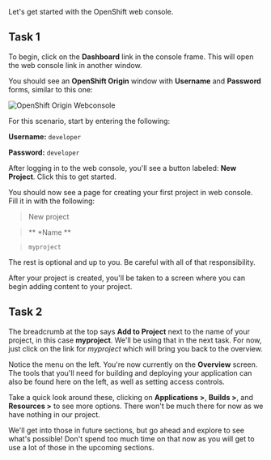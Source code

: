 Let's get started with the OpenShift web console.

## Task 1
To begin, click on the **Dashboard** link in the console frame. This will open the web console link in another window.

You should see an **OpenShift Origin** window with **Username** and **Password** forms, similar to this one:

![OpenShift Origin Webconsole](http://labs.y7c0.gcp-roadshow.openshiftapps.com/images/ocp-login.png)

For this scenario, start by entering the following:

**Username:** `developer`

**Password:** `developer`

After logging in to the web console, you'll see a button labeled: **New Project**. Click this to get started.

You should now see a page for creating your first project in web console. Fill it in with the following:
>New project

>** *Name **

>`myproject`

The rest is optional and up to you. Be careful with all of that responsibility.

After your project is created, you'll be taken to a screen where you can begin adding content to your project.

## Task 2

The breadcrumb at the top says **Add to Project** next to the name of your project, in this case **myproject**. We'll be using that in the next task. For now, just click on the link for *myproject* which will bring you back to the overview.

Notice the menu on the left. You're now currently on the **Overview** screen. The tools that you'll need for building and deploying your application can also be found here on the left, as well as setting access controls.

Take a quick look around these, clicking on **Applications >**, **Builds >**, and **Resources >** to see more options. There won't be much there for now as we have nothing in our project.

We'll get into those in future sections, but go ahead and explore to see what's possible! Don't spend too much time on that now as you will get to use a lot of those in the upcoming sections.

